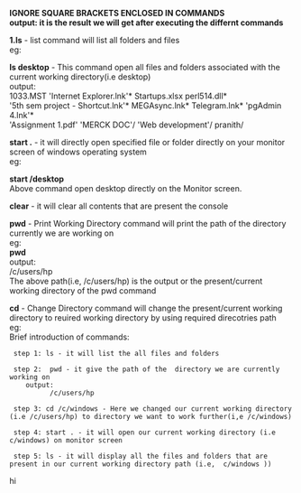 <b>IGNORE SQUARE BRACKETS ENCLOSED IN COMMANDS</b></br>
<b>output: it is the result we will get after executing the differnt commands</b></br>


<b>1.ls</b> - list command will list all folders and files </br>
eg:</br>

  <b>ls desktop</b> - This  command open all files and folders associated with the current working directory(i.e desktop)</br> 
  output:</br>
 1033.MST                                        'Internet Explorer.lnk'*                Startups.xlsx          perl514.dll*</br>
'5th sem project - Shortcut.lnk'*                 MEGAsync.lnk*                          Telegram.lnk*         'pgAdmin 4.lnk'*</br>
'Assignment 1.pdf'                               'MERCK DOC'/                           'Web development'/      pranith/</br>


  
<b>start .</b> - it will directly open specified file or folder directly on your monitor screen of windows operating system</br>
eg:</br>

  <b>start /desktop</b></br>
              Above command open desktop directly on the  Monitor screen.</br>
              
              
<b>clear</b> - it will clear all contents that are present the console</br>


<b>pwd</b> - Print Working Directory command will print the path of the directory currently we are working on </br>
eg:</br>
 <b>pwd</b> </br>
output:</br>
    /c/users/hp </br>
               The above path(i.e, /c/users/hp) is the output or the present/current  working directory of the pwd command </br>
               
  
<b>cd</b> - Change Directory  command will change the present/current  working directory to reuired working directory by using required direcotries path</br>
    eg:</br>
   Brief introduction of commands:</br>
   
   
     step 1: ls - it will list the all files and folders
     
     step 2:  pwd - it give the path of the  directory we are currently working on 
        output:
              /c/users/hp
              
     step 3: cd /c/windows - Here we changed our current working directory (i.e /c/users/hp) to directory we want to work further(i,e /c/windows)
     
     step 4: start . - it will open our current working directory (i.e c/windows) on monitor screen
     
     step 5: ls - it will display all the files and folders that are present in our current working directory path (i.e,  c/windows ))
     
     
 hi
